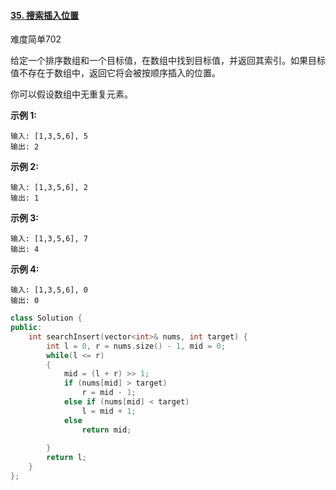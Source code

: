 #### [35. 搜索插入位置](https://leetcode-cn.com/problems/search-insert-position/)

难度简单702

给定一个排序数组和一个目标值，在数组中找到目标值，并返回其索引。如果目标值不存在于数组中，返回它将会被按顺序插入的位置。

你可以假设数组中无重复元素。

**示例 1:**

```
输入: [1,3,5,6], 5
输出: 2
```

**示例 2:**

```
输入: [1,3,5,6], 2
输出: 1
```

**示例 3:**

```
输入: [1,3,5,6], 7
输出: 4
```

**示例 4:**

```
输入: [1,3,5,6], 0
输出: 0
```





```c++
class Solution {
public:
    int searchInsert(vector<int>& nums, int target) {
        int l = 0, r = nums.size() - 1, mid = 0;
        while(l <= r)
        {
            mid = (l + r) >> 1;
            if (nums[mid] > target)
                r = mid - 1;
            else if (nums[mid] < target)
                l = mid + 1;
            else 
                return mid;
            
        }
        return l;
    }
};
```

